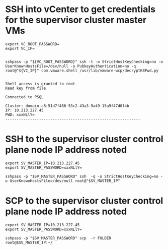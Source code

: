 



# SSH into vCenter to get credentials for the supervisor cluster master VMs

```
export VC_ROOT_PASSWORD=
export VC_IP=


sshpass -p "${VC_ROOT_PASSWORD}" ssh -t -o StrictHostKeyChecking=no -o UserKnownHostsFile=/dev/null -o PubkeyAuthentication=no -q root@"${VC_IP}" com.vmware.shell /usr/lib/vmware-wcp/decryptK8Pwd.py


Shell access is granted to root
Read key from file

Connected to PSQL

Cluster: domain-c8:51d7f486-53c2-43a3-9a49-15a9f47d0f4b
IP: 10.213.227.45
PWD: xxxNLlY=
------------------------------------------------------------
```

# SSH to the supervisor cluster control plane node IP address noted 

```
export SV_MASTER_IP=10.213.227.45
export SV_MASTER_PASSWORD=xxxNLlY=

sshpass -p "$SV_MASTER_PASSWORD" ssh  -q -o StrictHostKeyChecking=no -o UserKnownHostsFile=/dev/null root@"$SV_MASTER_IP"
```


# SCP to the supervisor cluster control plane node IP address noted 

```
export SV_MASTER_IP=10.213.227.45
export SV_MASTER_PASSWORD=xxxNLlY=

sshpass -p "$SV_MASTER_PASSWORD" scp  -r FOLDER   root@$SV_MASTER_IP:~/

```

